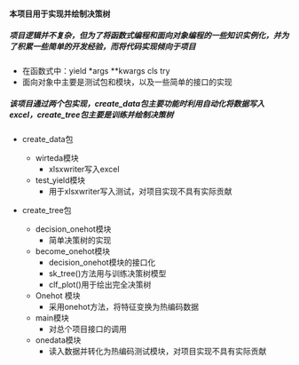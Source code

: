 #### 本项目用于实现并绘制决策树
##### 项目逻辑并不复杂，但为了将函数式编程和面向对象编程的一些知识实例化，并为了积累一些简单的开发经验，而将代码实现倾向于项目
- 在函数式中：yield *args **kwargs cls try
- 面向对象中主要是测试包和模块，以及一些简单的接口的实现

##### 该项目通过两个包实现，create_data包主要功能时利用自动化将数据写入excel，create_tree包主要是训练并绘制决策树
- create_data包
  - wirteda模块
    - xlsxwriter写入excel
  - test_yield模块
    - 用于xlsxwriter写入测试，对项目实现不具有实际贡献


- create_tree包 
  - decision_onehot模块
    - 简单决策树的实现
  - become_onehot模块
    - decision_onehot模块的接口化
    - sk_tree()方法用与训练决策树模型
    - clf_plot()用于绘出完全决策树
  - Onehot 模块
    - 采用onehot方法，将特征变换为热编码数据
  - main模块
    - 对总个项目接口的调用
  - onedata模块 
    - 读入数据并转化为热编码测试模块，对项目实现不具有实际贡献
